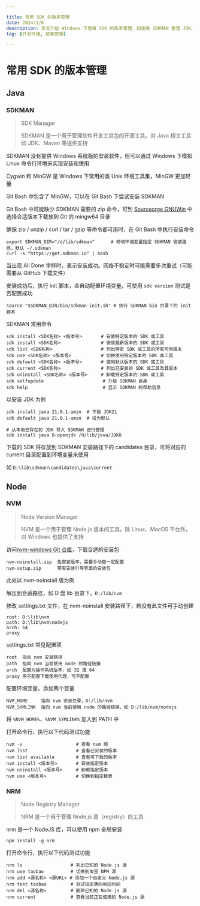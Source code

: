 ```yaml
---

title: 常用 SDK 的版本管理
date: 2024/1/6
description: 本文介绍 Windows 下常用 SDK 的版本管理、如使用 SDKMAN 管理 JDK，使用 NVM 管理 NodeJS 等
tag: [开发环境, 依赖管理]

---
```


# 常用 SDK 的版本管理

## Java

### SDKMAN

> SDK Manager
>
> SDKMAN 是一个用于管理软件开发工具包的开源工具。对 Java 相关工具如 JDK、Maven 等提供支持

SDKMAN 没有提供 Windows 系统版的安装软件，但可以通过 Windows 下模拟 Linux 命令行环境来实现安装和使用

Cygwin 和 MinGW 是 Windows 下常用的类 Unix 环境工具集，MinGW 更加轻量

Git Bash 中包含了 MinGW，可以在 Git Bash 下尝试安装 SDKMAN

Git Bash 中可能缺少 SDKMAN 需要的 zip 命令，可到 [Sourceorge GNUWin](https://sourceforge.net/projects/gnuwin32/files/zip/) 中选择合适版本下载放到 Git 的 mingw64 目录

确保 zip / unzip / curl / tar / gzip 等命令都可用时，在 Git Bash 中执行安装命令

```shell
export SDKMAN_DIR="/d/lib/sdkman"      # 修改环境变量指定 SDKMAN 安装路径，默认 ~/.sdkman
curl -s "https://get.sdkman.io" | bash
```

当出现 All Done 字样时，表示安装成功。网络不稳定时可能需要多次重试（可能需要从 GitHub 下载文件）

安装成功后，执行 init 脚本，会自动配置环境变量，可使用 `sdk version` 测试是否配置成功

```shell
source "$SDKMAN_DIR/bin/sdkman-init.sh" # 执行 SDKMAN bin 目录下的 init 脚本
```

SDKMAN 常用命令

```shell
sdk install <SDK名称> <版本号>       # 安装特定版本的 SDK 或工具
sdk install <SDK名称>               # 安装最新版本的 SDK 或工具
sdk list <SDK名称>                  # 列出特定 SDK 或工具的所有可用版本
sdk use <SDK名称> <版本号>           # 切换使用特定版本的 SDK 或工具
sdk default <SDK名称> <版本号>       # 使用默认版本的 SDK 或工具
sdk current <SDK名称>               # 列出已安装的 SDK 或工具及其版本
sdk uninstall <SDK名称> <版本号>     # 卸载特定版本的 SDK 或工具
sdk selfupdate                      # 升级 SDKMAN 自身
sdk help                            # 显示 SDKMAN 的帮助信息
```

以安装 JDK 为例

```shell
sdk install java 21.0.1-amzn  # 下载 JDK21
sdk default java 21.0.1-amzn  # 设为默认

# 从本地已存在的 JDK 导入 SDKMAN 进行管理
sdk install java 8-openjdk /d/lib/java/JDK8
```

下载的 SDK 将存放到 SDKMAN 安装路径下的 candidates 目录，可将对应的 current 目录配置到环境变量来使用

如 `D:\lib\sdkman\candidates\java\current`

## Node

### NVM

> Node Version Manager
>
> NVM 是一个用于管理 Node.js 版本的工具。除 Linux、MacOS 平台外，对 Windows 也提供了支持

访问[nvm-windows Git 仓库](https://github.com/coreybutler/nvm-windows/releases)，下载合适的安装包

```
nvm-noinstall.zip  免安装版本，需要手动做一定配置
nvm-setup.zip      带有安装引导界面的安装包
```

此处以 nvm-noinstall 版为例

解压到合适路径，如 D 盘 lib 目录下，`D:/lib/nvm`

修改 settings.txt 文件，在 nvm-noinstall 安装路径下，若没有此文件可手动创建

```
root: D:\lib\nvm
path: D:\lib\nvm\nodejs
arch: 64
proxy
```

settings.txt 常见配置项

```
root  指向 nvm 安装路径
path  指向 nvm 当前使用 node 的路径链接
arch  配置为操作系统版本，如 32 或 64
proxy 用于配置下载使用代理，可不配置
```

配置环境变量，添加两个变量

```
NVM_HOME     指向 nvm 安装目录，D:/lib/nvm
NVM_SYMLINK  指向 nvm 当前使用 node 的路径链接，如 D:/lib/nvm/nodejs
```

将 `%NVM_HOME%`、`%NVM_SYMLINK%` 加入到 PATH 中

打开命令行，执行以下代码测试功能

```shell
nvm -v                    # 查看 nvm 版
nvm list                  # 查看已安装的版本
nvm list available        # 查看可下载的版本
nvm install <版本号>       # 安装指定版本
nvm uninstall <版本号>     # 卸载指定版本
nvm use <版本号>           # 切换到指定报表
```

### NRM

>Node Registry Manager
>
>NRM 是一个用于管理 Node.js 源（registry）的工具

nrm 是一个 NodeJS 库，可以使用 npm 全局安装

```shell
npm install -g nrm
```

打开命令行，执行以下代码测试功能

```shell
nrm ls                  # 列出已知的 Node.js 源
nrm use taobao          # 切换到淘宝 NPM 源
nrm add <源名称> <源URL> # 添加一个自定义 Node.js 源
nrm test taobao         # 测试指定源的响应时间
nrm del <源名称>         # 删除已知的 Node.js 源
nrm current             # 查看当前正在使用的 Node.js 源
```

